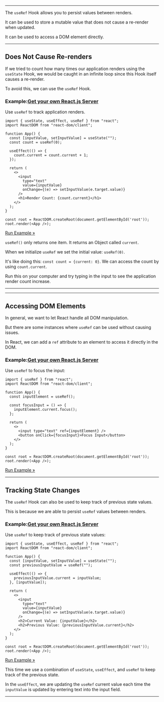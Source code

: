 ___

The `useRef` Hook allows you to persist values between renders.

It can be used to store a mutable value that does not cause a re-render when updated.

It can be used to access a DOM element directly.

___

## Does Not Cause Re-renders

If we tried to count how many times our application renders using the `useState` Hook, we would be caught in an infinite loop since this Hook itself causes a re-render.

To avoid this, we can use the `useRef` Hook.

### Example:[Get your own React.js Server](https://www.w3schools.com/spaces/ "W3Schools Spaces")

Use `useRef` to track application renders.

    import { useState, useEffect, useRef } from "react";
    import ReactDOM from "react-dom/client";
    
    function App() {
      const [inputValue, setInputValue] = useState("");
      const count = useRef(0);
    
      useEffect(() => {
        count.current = count.current + 1;
      });
    
      return (
        <>
          <input
            type="text"
            value={inputValue}
            onChange={(e) => setInputValue(e.target.value)}
          />
          <h1>Render Count: {count.current}</h1>
        </>
      );
    }
    
    const root = ReactDOM.createRoot(document.getElementById('root'));
    root.render(<App />);
    

[Run Example »](https://www.w3schools.com/react/showreact.asp?filename=demo2_react_useref)

`useRef()` only returns one item. It returns an Object called `current`.

When we initialize `useRef` we set the initial value: `useRef(0)`.

It's like doing this: `const count = {current: 0}`. We can access the count by using `count.current`.

Run this on your computer and try typing in the input to see the application render count increase.

___

___

## Accessing DOM Elements

In general, we want to let React handle all DOM manipulation.

But there are some instances where `useRef` can be used without causing issues.

In React, we can add a `ref` attribute to an element to access it directly in the DOM.

### Example:[Get your own React.js Server](https://www.w3schools.com/spaces/ "W3Schools Spaces")

Use `useRef` to focus the input:

    import { useRef } from "react";
    import ReactDOM from "react-dom/client";
    
    function App() {
      const inputElement = useRef();
    
      const focusInput = () => {
        inputElement.current.focus();
      };
    
      return (
        <>
          <input type="text" ref={inputElement} />
          <button onClick={focusInput}>Focus Input</button>
        </>
      );
    }
    
    const root = ReactDOM.createRoot(document.getElementById('root'));
    root.render(<App />);
    

[Run Example »](https://www.w3schools.com/react/showreact.asp?filename=demo2_react_useref2)

___

## Tracking State Changes

The `useRef` Hook can also be used to keep track of previous state values.

This is because we are able to persist `useRef` values between renders.

### Example:[Get your own React.js Server](https://www.w3schools.com/spaces/ "W3Schools Spaces")

Use `useRef` to keep track of previous state values:

    import { useState, useEffect, useRef } from "react";
    import ReactDOM from "react-dom/client";
    
    function App() {
      const [inputValue, setInputValue] = useState("");
      const previousInputValue = useRef("");
    
      useEffect(() => {
        previousInputValue.current = inputValue;
      }, [inputValue]);
    
      return (
        <>
          <input
            type="text"
            value={inputValue}
            onChange={(e) => setInputValue(e.target.value)}
          />
          <h2>Current Value: {inputValue}</h2>
          <h2>Previous Value: {previousInputValue.current}</h2>
        </>
      );
    }
    
    const root = ReactDOM.createRoot(document.getElementById('root'));
    root.render(<App />);
    

[Run Example »](https://www.w3schools.com/react/showreact.asp?filename=demo2_react_useref3)

This time we use a combination of `useState`, `useEffect`, and `useRef` to keep track of the previous state.

In the `useEffect`, we are updating the `useRef` current value each time the `inputValue` is updated by entering text into the input field.

___